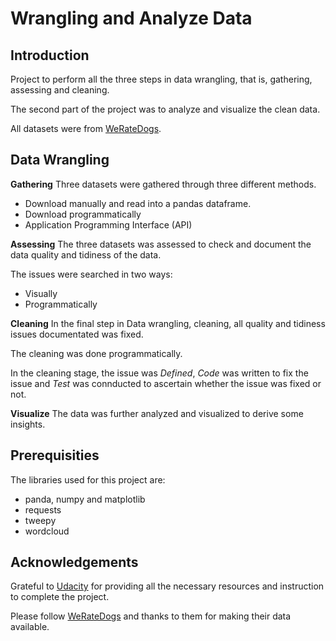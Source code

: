 # Wrangling and Analyze Data

## Introduction
Project to perform all the three steps in data wrangling, that is, gathering, assessing and cleaning.

The second part of the project was to analyze and visualize the clean data.

All datasets were from [WeRateDogs](https://en.wikipedia.org/wiki/WeRateDogs). 

## Data Wrangling 
**Gathering**
Three datasets were gathered through three different methods.
* Download manually and read into a pandas dataframe.
* Download programmatically
* Application Programming Interface (API)

**Assessing**
The three datasets was assessed to check and document the data quality and tidiness of the data.

The issues were searched in two ways:
- Visually
- Programmatically

**Cleaning**
In the final step in Data wrangling, cleaning, all quality and tidiness issues documentated was fixed.

The cleaning was done programmatically.

In the cleaning stage, the issue was _Defined_, _Code_ was written to fix the issue and _Test_ was connducted to ascertain whether the issue was fixed or not.

**Visualize**
The data was further analyzed and visualized to derive some insights.

## Prerequisities
The libraries used for this project are:
- panda, numpy and matplotlib
- requests
- tweepy
- wordcloud

## Acknowledgements
Grateful to [Udacity](https://www.udacity.com/) for providing all the necessary resources and instruction to complete the project.

Please follow [WeRateDogs](https://twitter.com/dog_rates) and thanks to them for making their data available.